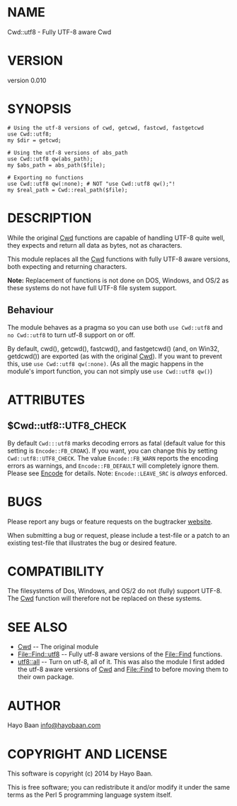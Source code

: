 # NAME

Cwd::utf8 - Fully UTF-8 aware Cwd

# VERSION

version 0.010

# SYNOPSIS

    # Using the utf-8 versions of cwd, getcwd, fastcwd, fastgetcwd
    use Cwd::utf8;
    my $dir = getcwd;

    # Using the utf-8 versions of abs_path
    use Cwd::utf8 qw(abs_path);
    my $abs_path = abs_path($file);

    # Exporting no functions
    use Cwd::utf8 qw(:none); # NOT "use Cwd::utf8 qw();"!
    my $real_path = Cwd::real_path($file);

# DESCRIPTION

While the original [Cwd](https://metacpan.org/pod/Cwd) functions are capable of handling UTF-8
quite well, they expects and return all data as bytes, not as
characters.

This module replaces all the [Cwd](https://metacpan.org/pod/Cwd) functions with fully UTF-8 aware
versions, both expecting and returning characters.

**Note:** Replacement of functions is not done on DOS, Windows, and OS/2
as these systems do not have full UTF-8 file system support.

## Behaviour

The module behaves as a pragma so you can use both `use
Cwd::utf8` and `no Cwd::utf8` to turn utf-8 support on
or off.

By default, cwd(), getcwd(), fastcwd(), and fastgetcwd() (and, on
Win32, getdcwd()) are exported (as with the original [Cwd](https://metacpan.org/pod/Cwd)). If you
want to prevent this, use `use Cwd::utf8 qw(:none)`. (As all the
magic happens in the module's import function, you can not simply use
`use Cwd::utf8 qw()`)

# ATTRIBUTES

## $Cwd::utf8::UTF8\_CHECK

By default `Cwd:::utf8` marks decoding errors as fatal (default value
for this setting is `Encode::FB_CROAK`). If you want, you can change this by
setting `Cwd::utf8::UTF8_CHECK`. The value `Encode::FB_WARN` reports
the encoding errors as warnings, and `Encode::FB_DEFAULT` will completely
ignore them. Please see [Encode](https://metacpan.org/pod/Encode) for details. Note: `Encode::LEAVE_SRC` is
_always_ enforced.

# BUGS

Please report any bugs or feature requests on the bugtracker
[website](https://github.com/HayoBaan/Cwd-utf8/issues).

When submitting a bug or request, please include a test-file or a
patch to an existing test-file that illustrates the bug or desired
feature.

# COMPATIBILITY

The filesystems of Dos, Windows, and OS/2 do not (fully) support
UTF-8. The [Cwd](https://metacpan.org/pod/Cwd) function will therefore not be replaced on these
systems.

# SEE ALSO

- [Cwd](https://metacpan.org/pod/Cwd) -- The original module
- [File::Find::utf8](https://metacpan.org/pod/File::Find::utf8) -- Fully utf-8 aware versions of the [File::Find](https://metacpan.org/pod/File::Find) functions.
- [utf8::all](https://metacpan.org/pod/utf8::all) -- Turn on utf-8, all of it. This was also the module I first added the utf-8 aware versions of [Cwd](https://metacpan.org/pod/Cwd) and [File::Find](https://metacpan.org/pod/File::Find) to before moving them to their own package.

# AUTHOR

Hayo Baan <info@hayobaan.com>

# COPYRIGHT AND LICENSE

This software is copyright (c) 2014 by Hayo Baan.

This is free software; you can redistribute it and/or modify it under
the same terms as the Perl 5 programming language system itself.
